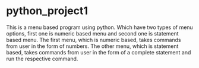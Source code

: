 # python_project1
This is a menu based program using python. Which have two types of menu options, first one is numeric based menu and second one is statement based menu. 
The first menu, which is numeric based, takes commands from user in the form of numbers. 
The other menu, which is statement based, takes commands from user in the form of a complete statement and run the respective command. 
